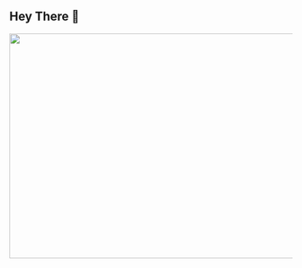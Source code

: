 ## Hey There 👋
<img src="https://github-readme-stats.vercel.app/api?username=william-Dic&show_icons=true&bg_color=00000000" width="800" height="400" />


